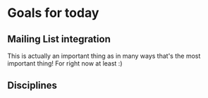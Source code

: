 # Goals for today

## Mailing List integration

This is actually an important thing as in many ways that's the most important thing! For right now at least :)

## Disciplines

